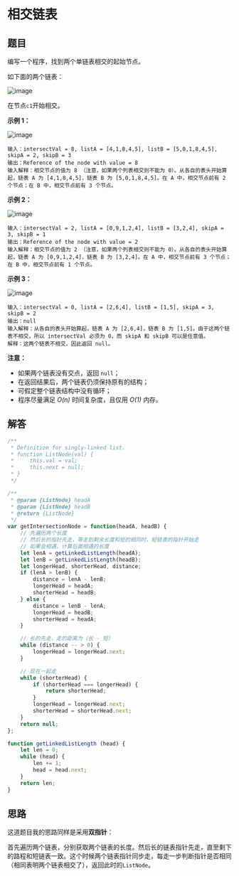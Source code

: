 # 相交链表
## 题目
编写一个程序，找到两个单链表相交的起始节点。

如下面的两个链表：

![image](https://assets.leetcode-cn.com/aliyun-lc-upload/uploads/2018/12/14/160_statement.png)

在节点``c1``开始相交。

**示例 1：**

![image](https://assets.leetcode-cn.com/aliyun-lc-upload/uploads/2018/12/14/160_example_1.png)
```
输入：intersectVal = 8, listA = [4,1,8,4,5], listB = [5,0,1,8,4,5], skipA = 2, skipB = 3
输出：Reference of the node with value = 8
输入解释：相交节点的值为 8 （注意，如果两个列表相交则不能为 0）。从各自的表头开始算起，链表 A 为 [4,1,8,4,5]，链表 B 为 [5,0,1,8,4,5]。在 A 中，相交节点前有 2 个节点；在 B 中，相交节点前有 3 个节点。
```

**示例 2：**

![image](https://assets.leetcode-cn.com/aliyun-lc-upload/uploads/2018/12/14/160_example_2.png)
```
输入：intersectVal = 2, listA = [0,9,1,2,4], listB = [3,2,4], skipA = 3, skipB = 1
输出：Reference of the node with value = 2
输入解释：相交节点的值为 2 （注意，如果两个列表相交则不能为 0）。从各自的表头开始算起，链表 A 为 [0,9,1,2,4]，链表 B 为 [3,2,4]。在 A 中，相交节点前有 3 个节点；在 B 中，相交节点前有 1 个节点。
```

**示例 3：**

![image](https://assets.leetcode-cn.com/aliyun-lc-upload/uploads/2018/12/14/160_example_3.png)
```
输入：intersectVal = 0, listA = [2,6,4], listB = [1,5], skipA = 3, skipB = 2
输出：null
输入解释：从各自的表头开始算起，链表 A 为 [2,6,4]，链表 B 为 [1,5]。由于这两个链表不相交，所以 intersectVal 必须为 0，而 skipA 和 skipB 可以是任意值。
解释：这两个链表不相交，因此返回 null。
```

**注意：**

- 如果两个链表没有交点，返回 ``null``；
- 在返回结果后，两个链表仍须保持原有的结构；
- 可假定整个链表结构中没有循环；
- 程序尽量满足 *O(n)* 时间复杂度，且仅用 *O(1)* 内存。

## 解答
```js
/**
 * Definition for singly-linked list.
 * function ListNode(val) {
 *     this.val = val;
 *     this.next = null;
 * }
 */

/**
 * @param {ListNode} headA
 * @param {ListNode} headB
 * @return {ListNode}
 */
var getIntersectionNode = function(headA, headB) {
    // 先遍历两个长度
    // 然后长的指针先走，等走到剩余长度和短的相同时，短链表的指针开始走
    // 如果会相遇，计算后面相遇的长度
    let lenA = getLinkedListLength(headA);
    let lenB = getLinkedListLength(headB);
    let longerHead, shorterHead, distance;
    if (lenA > lenB) {
        distance = lenA - lenB;
        longerHead = headA;
        shorterHead = headB;
    } else {
        distance = lenB - lenA;
        longerHead = headB;
        shorterHead = headA;
    }

    // 长的先走，走的距离为（长 - 短）
    while (distance -- > 0) {
        longerHead = longerHead.next;
    }

    // 现在一起走
    while (shorterHead) {
        if (shorterHead === longerHead) {
            return shorterHead;
        }
        longerHead = longerHead.next;
        shorterHead = shorterHead.next;
    }
    return null;
};

function getLinkedListLength (head) {
    let len = 0;
    while (head) {
        len += 1;
        head = head.next;
    }
    return len;
}
```
## 思路
这道题目我的思路同样是采用**双指针**：

首先遍历两个链表，分别获取两个链表的长度。然后长的链表指针先走，直至剩下的路程和短链表一致。这个时候两个链表指针同步走，每走一步判断指针是否相同（相同表明两个链表相交了），返回此时的``ListNode``。